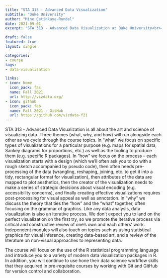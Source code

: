 ```yaml
---
title: "STA 313 - Advanced Data Visualization"
subtitle: "Duke University"
author: "Mine Çetinkaya-Rundel"
date: 2021-09-01
excerpt: "STA 313 - Advanced Data Visualization at Duke University<br><br>Teaching in Fall 2021"

draft: false
featured: true
layout: single

categories:
- course
tags:
- data-visualization

links:
- icon: home
  icon_pack: fas
  name: Fall 2021
  url: http://vizdata.org/
- icon: github
  icon_pack: fab
  name: Fall 2021 - GitHub
  url: https://github.com/vizdata-f21
---
```


STA 313 - Advanced Data Visualization is all about the art and science of visualizing data. Three themes (what, why, and how) will run alongside each other as we cycle through the course topics. In “what” we focus on specific types of visualizations for a particular purpose (e.g. maps for spatial data, Sankey diagrams for proportions, etc.) as well as the tooling to produce them (e.g. specific R packages). In “how” we focus on the process – each visualization starts with a design (which we’ll often ask you to do with a rough sketch accompanied by pseudo code), then often needs pre-processing of the data (wrangling, reshaping, joining, etc. to get it into a tidy, rectangular format for visualization), then attributes of the data are mapped to plot aesthetics, then the creator of the visualization needs to make a series of strategic decisions about visual encoding (e.g. accessibility concerns), and finally creating effective visualizations requires post-processing for visual appeal as well as annotation. In “why” we discuss the theory that ties the “how” and the “what” together, often focusing on the grammar of graphics. Like any data analysis, data visualization is also an iterative process. We don’t expect you to land on the perfect visualization on the first try, so we promote the iterative process via critical and constructive review of one’s own and each others’ work. Independent modules will also touch on topics such as using statistical graphics for visual inference, creating data-based art, and a review of the literature on non-visual approaches to representing data.

The course will focus on the use of the R statistical programming language and introduce you to a variety of modern data visualization packages in R. In addition, you will continue to use hone their data science workflow skills that they acquired in pre-requisite courses by working with Git and GitHub for version control and collaboration.